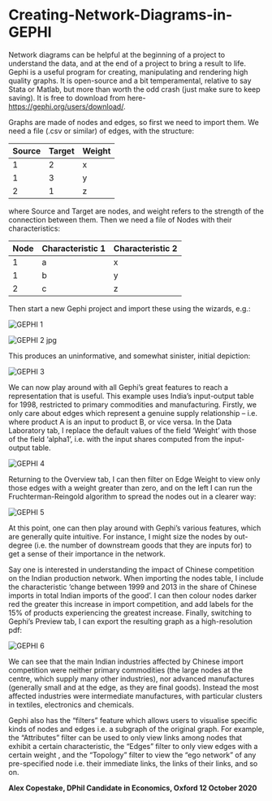 # Creating-Network-Diagrams-in-GEPHI
Network diagrams can be helpful at the beginning of a project to understand the data, and at the end of a project to bring a result to life. Gephi is a useful program for creating, manipulating and rendering high quality graphs. It is open-source and a bit temperamental, relative to say Stata or Matlab, but more than worth the odd crash (just make sure to keep saving). It is free to download from here- https://gephi.org/users/download/. 

Graphs are made of nodes and edges, so first we need to import them. We need a file (.csv or similar) of edges, with the structure:

|Source	|Target|Weight|
|-------|------|------|
|1      |2     |x     |
|1      |3     |y     |
|2      |1     |z     |

where Source and Target are nodes, and weight refers to the strength of the connection between them. Then we need a file of Nodes with their characteristics:

|Node	|Characteristic 1 |Characteristic 2|	
|-------|-----------------|----------------|
|1	|a	          |x	           |
|1	|b	          |y	           |
|2	|c	          |z	           |


Then start a new Gephi project and import these using the wizards, e.g.:

![GEPHI 1](https://github.com/csae-coders-corner/Creating-Network-Diagrams-in-GEPHI/assets/148211163/e5f5dc25-4a43-44e0-bf45-553d76dde4cb)

![GEPHI 2 jpg](https://github.com/csae-coders-corner/Creating-Network-Diagrams-in-GEPHI/assets/148211163/3e73e437-e20a-49ce-874d-68e72b14c36e)

This produces an uninformative, and somewhat sinister, initial depiction:

![GEPHI 3](https://github.com/csae-coders-corner/Creating-Network-Diagrams-in-GEPHI/assets/148211163/f374fda5-7c04-46c5-a09c-e220acb90560)

We can now play around with all Gephi’s great features to reach a representation that is useful. This example uses India’s input-output table for 1998, restricted to primary commodities and manufacturing. Firstly, we only care about edges which represent a genuine supply relationship – i.e. where product A is an input to product B, or vice versa. In the Data Laboratory tab, I replace the default values of the field ‘Weight’ with those of the field ‘alpha1’, i.e. with the input shares computed from the input-output table.

![GEPHI 4](https://github.com/csae-coders-corner/Creating-Network-Diagrams-in-GEPHI/assets/148211163/c08b80b1-925f-460f-bf18-e707f9b9f00a)

Returning to the Overview tab, I can then filter on Edge Weight to view only those edges with a weight greater than zero, and on the left I can run the Fruchterman-Reingold algorithm to spread the nodes out in a clearer way:

![GEPHI 5](https://github.com/csae-coders-corner/Creating-Network-Diagrams-in-GEPHI/assets/148211163/65ced165-4639-42c2-9394-658f61a76dfa)

At this point, one can then play around with Gephi’s various features, which are generally quite intuitive. For instance, I might size the nodes by out-degree (i.e. the number of downstream goods that they are inputs for) to get a sense of their importance in the network. 

Say one is interested in understanding the impact of Chinese competition on the Indian production network. When importing the nodes table, I include the characteristic ‘change between 1999 and 2013 in the share of Chinese imports in total Indian imports of the good’. I can then colour nodes darker red the greater this increase in import competition, and add labels for the 15% of products experiencing the greatest increase. Finally, switching to Gephi’s Preview tab, I can export the resulting graph as a high-resolution pdf:

![GEPHI 6](https://github.com/csae-coders-corner/Creating-Network-Diagrams-in-GEPHI/assets/148211163/9e27cc2f-b642-4f9e-8a8c-ed39605db5ed)

We can see that the main Indian industries affected by Chinese import competition were neither primary commodities (the large nodes at the centre, which supply many other industries), nor advanced manufactures (generally small and at the edge, as they are final goods). Instead the most affected industries were intermediate manufactures, with particular clusters in textiles, electronics and chemicals.

Gephi also has the “filters” feature which allows users to visualise specific kinds of nodes and edges i.e. a subgraph of the original graph. For example, the “Attributes” filter can be used to only view links among nodes that exhibit a certain characteristic, the “Edges” filter to only view edges with a certain weight , and the “Topology” filter to view the “ego network” of any pre-specified node i.e. their immediate links, the links of their links, and so on.  

**Alex Copestake, DPhil Candidate in Economics, Oxford
12 October 2020**
